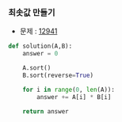 ### 최솟값 만들기

- 문제 : [12941](https://programmers.co.kr/learn/courses/30/lessons/12941)

~~~python
def solution(A,B):
    answer = 0

    A.sort()
    B.sort(reverse=True)

    for i in range(0, len(A)):
        answer += A[i] * B[i]

    return answer
~~~

